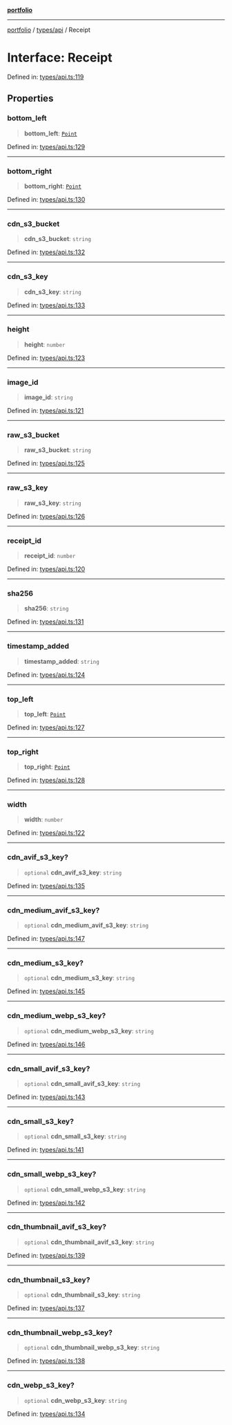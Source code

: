 [**portfolio**](../../../README.md)

***

[portfolio](../../../modules.md) / [types/api](../README.md) / Receipt

# Interface: Receipt

Defined in: [types/api.ts:119](https://github.com/tnorlund/Portfolio/blob/9c3b6b445df61d0f11eac4aa1a6221384f96b729/portfolio/types/api.ts#L119)

## Properties

### bottom\_left

> **bottom\_left**: [`Point`](Point.md)

Defined in: [types/api.ts:129](https://github.com/tnorlund/Portfolio/blob/9c3b6b445df61d0f11eac4aa1a6221384f96b729/portfolio/types/api.ts#L129)

***

### bottom\_right

> **bottom\_right**: [`Point`](Point.md)

Defined in: [types/api.ts:130](https://github.com/tnorlund/Portfolio/blob/9c3b6b445df61d0f11eac4aa1a6221384f96b729/portfolio/types/api.ts#L130)

***

### cdn\_s3\_bucket

> **cdn\_s3\_bucket**: `string`

Defined in: [types/api.ts:132](https://github.com/tnorlund/Portfolio/blob/9c3b6b445df61d0f11eac4aa1a6221384f96b729/portfolio/types/api.ts#L132)

***

### cdn\_s3\_key

> **cdn\_s3\_key**: `string`

Defined in: [types/api.ts:133](https://github.com/tnorlund/Portfolio/blob/9c3b6b445df61d0f11eac4aa1a6221384f96b729/portfolio/types/api.ts#L133)

***

### height

> **height**: `number`

Defined in: [types/api.ts:123](https://github.com/tnorlund/Portfolio/blob/9c3b6b445df61d0f11eac4aa1a6221384f96b729/portfolio/types/api.ts#L123)

***

### image\_id

> **image\_id**: `string`

Defined in: [types/api.ts:121](https://github.com/tnorlund/Portfolio/blob/9c3b6b445df61d0f11eac4aa1a6221384f96b729/portfolio/types/api.ts#L121)

***

### raw\_s3\_bucket

> **raw\_s3\_bucket**: `string`

Defined in: [types/api.ts:125](https://github.com/tnorlund/Portfolio/blob/9c3b6b445df61d0f11eac4aa1a6221384f96b729/portfolio/types/api.ts#L125)

***

### raw\_s3\_key

> **raw\_s3\_key**: `string`

Defined in: [types/api.ts:126](https://github.com/tnorlund/Portfolio/blob/9c3b6b445df61d0f11eac4aa1a6221384f96b729/portfolio/types/api.ts#L126)

***

### receipt\_id

> **receipt\_id**: `number`

Defined in: [types/api.ts:120](https://github.com/tnorlund/Portfolio/blob/9c3b6b445df61d0f11eac4aa1a6221384f96b729/portfolio/types/api.ts#L120)

***

### sha256

> **sha256**: `string`

Defined in: [types/api.ts:131](https://github.com/tnorlund/Portfolio/blob/9c3b6b445df61d0f11eac4aa1a6221384f96b729/portfolio/types/api.ts#L131)

***

### timestamp\_added

> **timestamp\_added**: `string`

Defined in: [types/api.ts:124](https://github.com/tnorlund/Portfolio/blob/9c3b6b445df61d0f11eac4aa1a6221384f96b729/portfolio/types/api.ts#L124)

***

### top\_left

> **top\_left**: [`Point`](Point.md)

Defined in: [types/api.ts:127](https://github.com/tnorlund/Portfolio/blob/9c3b6b445df61d0f11eac4aa1a6221384f96b729/portfolio/types/api.ts#L127)

***

### top\_right

> **top\_right**: [`Point`](Point.md)

Defined in: [types/api.ts:128](https://github.com/tnorlund/Portfolio/blob/9c3b6b445df61d0f11eac4aa1a6221384f96b729/portfolio/types/api.ts#L128)

***

### width

> **width**: `number`

Defined in: [types/api.ts:122](https://github.com/tnorlund/Portfolio/blob/9c3b6b445df61d0f11eac4aa1a6221384f96b729/portfolio/types/api.ts#L122)

***

### cdn\_avif\_s3\_key?

> `optional` **cdn\_avif\_s3\_key**: `string`

Defined in: [types/api.ts:135](https://github.com/tnorlund/Portfolio/blob/9c3b6b445df61d0f11eac4aa1a6221384f96b729/portfolio/types/api.ts#L135)

***

### cdn\_medium\_avif\_s3\_key?

> `optional` **cdn\_medium\_avif\_s3\_key**: `string`

Defined in: [types/api.ts:147](https://github.com/tnorlund/Portfolio/blob/9c3b6b445df61d0f11eac4aa1a6221384f96b729/portfolio/types/api.ts#L147)

***

### cdn\_medium\_s3\_key?

> `optional` **cdn\_medium\_s3\_key**: `string`

Defined in: [types/api.ts:145](https://github.com/tnorlund/Portfolio/blob/9c3b6b445df61d0f11eac4aa1a6221384f96b729/portfolio/types/api.ts#L145)

***

### cdn\_medium\_webp\_s3\_key?

> `optional` **cdn\_medium\_webp\_s3\_key**: `string`

Defined in: [types/api.ts:146](https://github.com/tnorlund/Portfolio/blob/9c3b6b445df61d0f11eac4aa1a6221384f96b729/portfolio/types/api.ts#L146)

***

### cdn\_small\_avif\_s3\_key?

> `optional` **cdn\_small\_avif\_s3\_key**: `string`

Defined in: [types/api.ts:143](https://github.com/tnorlund/Portfolio/blob/9c3b6b445df61d0f11eac4aa1a6221384f96b729/portfolio/types/api.ts#L143)

***

### cdn\_small\_s3\_key?

> `optional` **cdn\_small\_s3\_key**: `string`

Defined in: [types/api.ts:141](https://github.com/tnorlund/Portfolio/blob/9c3b6b445df61d0f11eac4aa1a6221384f96b729/portfolio/types/api.ts#L141)

***

### cdn\_small\_webp\_s3\_key?

> `optional` **cdn\_small\_webp\_s3\_key**: `string`

Defined in: [types/api.ts:142](https://github.com/tnorlund/Portfolio/blob/9c3b6b445df61d0f11eac4aa1a6221384f96b729/portfolio/types/api.ts#L142)

***

### cdn\_thumbnail\_avif\_s3\_key?

> `optional` **cdn\_thumbnail\_avif\_s3\_key**: `string`

Defined in: [types/api.ts:139](https://github.com/tnorlund/Portfolio/blob/9c3b6b445df61d0f11eac4aa1a6221384f96b729/portfolio/types/api.ts#L139)

***

### cdn\_thumbnail\_s3\_key?

> `optional` **cdn\_thumbnail\_s3\_key**: `string`

Defined in: [types/api.ts:137](https://github.com/tnorlund/Portfolio/blob/9c3b6b445df61d0f11eac4aa1a6221384f96b729/portfolio/types/api.ts#L137)

***

### cdn\_thumbnail\_webp\_s3\_key?

> `optional` **cdn\_thumbnail\_webp\_s3\_key**: `string`

Defined in: [types/api.ts:138](https://github.com/tnorlund/Portfolio/blob/9c3b6b445df61d0f11eac4aa1a6221384f96b729/portfolio/types/api.ts#L138)

***

### cdn\_webp\_s3\_key?

> `optional` **cdn\_webp\_s3\_key**: `string`

Defined in: [types/api.ts:134](https://github.com/tnorlund/Portfolio/blob/9c3b6b445df61d0f11eac4aa1a6221384f96b729/portfolio/types/api.ts#L134)
